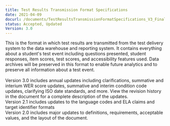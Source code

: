```yaml
---
title: Test Results Transmission Format Specifications
date: 2021-04-09
docurl: /documents/TestResultsTransmissionFormatSpecifications_V3_Final.pdf
status: Accepted, Updated
Version: 3.0
---
```

This is the format in which test results are transmitted from the test delivery system to the data warehouse and reporting system. It contains everything about a student's test event including questions presented, student responses, item scores, test scores, and accessibility features used. Data archives will be preserved in this format to enable future analytics and to preserve all information about a test event.<br/>
<br/>
Version 3.0 includes annual updates including clarifications, summative and interium WER score updates, summative and interim condition code updates, clarifying ISO date standards, and more. View the revision history in the document for a complete description of the updates.
<br/>
Version 2.1 includes updates to the language codes and ELA claims and target identifier formats
<br>
Version 2.0 includes major updates to definitions, requirements, acceptable values, and the layout of the document.
<br/>
